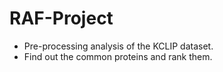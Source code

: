 # RAF-Project

* Pre-processing analysis of the KCLIP dataset.
* Find out the common proteins and rank them.
